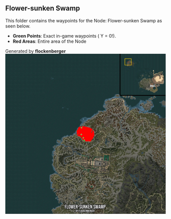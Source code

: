 ## Flower-sunken Swamp
This folder contains the waypoints for the Node: Flower-sunken Swamp as seen below.

- **Green Points**: Exact in-game waypoints ( Y = 0!).
- **Red Areas**: Entire area of the Node

Generated by **flockenberger**
![by_flockenberger](./Preview.webp)